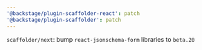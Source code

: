 ```yaml
---
'@backstage/plugin-scaffolder-react': patch
'@backstage/plugin-scaffolder': patch
---
```


`scaffolder/next`: bump `react-jsonschema-form` libraries to `beta.20`

